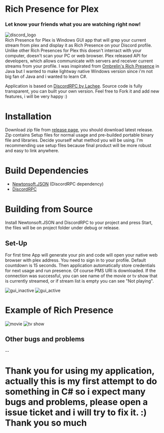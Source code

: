 # Rich Presence for Plex
### Let know your friends what you are watching right now!

![discord_logo](https://i.imgur.com/SC4uRgx.png)   
Rich Presence for Plex is Windows GUI app that will grep your current stream from plex and display it as Rich Presence on your Discord profile.
Unlike other Rich Presences for Plex this doesn't interract with your computer, doesn't scan your PC or web browser. Plex released API for developers, which allows communicate with servers and receiver current streams from your profile. I was inspirated from [Ombrelin's Rich Presence](https://github.com/Ombrelin/plex-rich-presence) in Java but I wanted to make lightway native Windows version since i'm not big fan of Java and i wanted to learn C#.

Application is based on [DiscordRPC by Lachee](https://github.com/Lachee/discord-rpc-csharp). Source code is fully transparent, you can built your own version. Feel free to Fork it and add new features, i will be very happy :)

# Installation
Download zip file from [release page](https://github.com/dhrinkino/PlexRichPresence/releases), you should download latest release. Zip contains Setup files for normal usage and pre-builded portable binary file and libraries. Decide yourself what method you will be using. I'm recommending use setup files because final product will be more robust and easy to link anywhere.

# Build Dependencies

+ [Newtonsoft.JSON](https://www.newtonsoft.com/json) (DiscordRPC dependency)  
+ [DiscordRPC](https://lachee.github.io/discord-rpc-csharp/docs/)

# Building from Source
Install Newtonsoft.JSON and DiscordRPC to your project and press Start, the files will be on project folder under debug or release.


## Set-Up
For first time App will generate your pin and code will open your native web browser with plex address. You need to sign in to your profile. Default countdown is 15 seconds. Then application automatically store credentials for next usage and run presence. Of course PMS URI is downloaded. If the connection was successful, you can see name of the movie or tv show that is currently streamed, or if stream list is empty you can see "Not playing".  

![gui_inactive](https://i.imgur.com/aGHtF7x.png) ![gui_active](https://i.imgur.com/S21VTDW.png)


# Example of Rich Presence

![movie](https://i.imgur.com/SOFxBvu.png) ![tv show](https://i.imgur.com/inQJNJp.png)



## Other bugs and problems
--

# Thank you for using my application, actually this is my first attempt to do something in C# so i expect many bugs and problems, please open a issue ticket and i will try to fix it. :) Thank you so much

